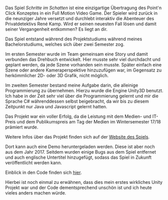 Das Spiel *Schritte im Schatten* ist eine einzigartige Übertragung des Point'n Click Konzeptes in ein Full Motion Video Game. Der Spieler wird zurück in die neunziger Jahre versetzt und durchlebt interaktiv die Abenteuer des Privatdetektivs René Kamp.
Wird er seinen neuesten Fall lösen und damit seiner Vergangenheit entkommen? Es liegt an dir.

Das Spiel entstand während des Projektstudiums während meines Bachelorstudiums, welches sich über zwei Semester zog.

Im ersten Semester wurde im Team gemeinsam eine Story und damit verbunden das Drehbuch entwickelt. Hier musste sehr viel durchdacht und geplant werden, da jede Szene vorhanden sein musste. Später einfach eine Szene oder andere Kameraperspektive hinzuzufügen war, im Gegensatz zu herkömmlicher 2D- oder 3D Grafik, nicht möglich.

Im zweiten Semester bestand meine Aufgabe darin, die alleinige Programmierung zu übernehmen. Hierzu wurde die Engine Unity3D benutzt. 
Ich habe in der Zeit sehr viel über die Programmierung gelernt und mir die Sprache C# währenddessen selbst beigebracht, da wir bis zu diesem Zeitpunkt nur Java und Javascript gelernt hatten. 

Das Projekt war ein voller Erfolg, da die Leistung mit dem Medien- und IT-Preis und dem Publikumspreis am Tag der Medien im Wintersemester 17/18 prämiert wurde.

Weitere Infos über das Projekt finden sich auf der [Website des Spiels](https://schritte-im-schatten.de/). 

Dort kann auch eine Demo heruntergeladen werden.
Diese ist aber noch aus dem Jahr 2017. Seitdem wurden einige Bugs aus dem Spiel entfernet und auch englische Untertitel hinzugefügt, sodass das Spiel in Zukunft veröffentlicht werden kann.

Einblick in den Code finden sich [hier](https://github.com/P34nut/Schritte-im-Schatten/).

Hierbei ist noch einmal zu erwähnen, dass dies mein erstes wirkliches Unity Projekt war und der Code dementsprechend unschön ist und ich heute vieles anders machen würde. 
